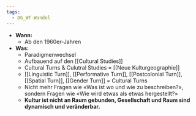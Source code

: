 ```yaml
---
tags:
  - DG_WT-Wandel
---
```


- **Wann:**
	- Ab den 1960er-Jahren
- **Was:**
	- Paradigmenwechsel
	- Aufbauend auf den [[Cultural Studies]]
	- Cultural Turns & Culutral Studies = [[Neue Kulturgeographie]]
	- [[Linguistic Turn]], [[Performative Turn]], [[Postcolonial Turn]], [[Spatial Turn]], [[Gender Turn]] = Cultural Turns
	- Nicht mehr Fragen wie «Was ist wo und wie zu beschreiben?», sondern Fragen wie «Wie wird etwas als etwas hergestellt?»
	- **Kultur ist nicht an Raum gebunden, Gesellschaft und Raum sind dynamisch und veränderbar.**